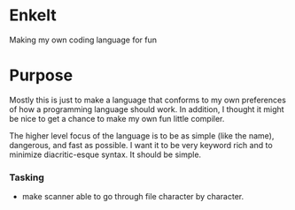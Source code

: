 # Enkelt
Making my own coding language for fun

# Purpose
Mostly this is just to make a language that conforms to my own preferences of how a programming language should work. In addition, I thought it might be nice to get a chance to make my own fun little compiler. 

The higher level focus of the language is to be as simple (like the name), dangerous, and fast as possible. I want it to be very keyword rich and to minimize diacritic-esque syntax. It should be simple.

### Tasking
- make scanner able to go through file character by character.